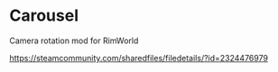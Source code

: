 # Carousel
Camera rotation mod for RimWorld

https://steamcommunity.com/sharedfiles/filedetails/?id=2324476979
